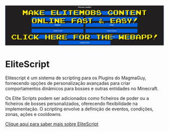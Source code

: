 [![webapp_banner.jpg](../../../img/wiki/webapp_banner.jpg)](https://magmaguy.com/webapp/webapp.html)

# EliteScript

Elitescript é um sistema de scripting para os Plugins do MagmaGuy, fornecendo opções de personalização avançadas para
criar comportamentos dinâmicos para bosses e outras entidades no Minecraft.

Os Elite Scripts podem ser adicionados como ficheiros de poder ou a ficheiros de bosses personalizados, oferecendo
flexibilidade na implementação. O scripting envolve a definição de eventos, condições, zonas, ações e cooldowns.

[Clique aqui para saber mais sobre EliteScript]($language$/elitemobs/creating_powers.md)
